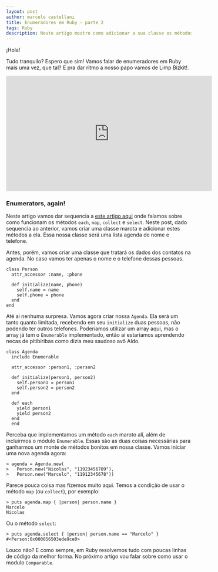 ```yaml
---
layout: post
author: marcelo castellani
title: Enumeradores em Ruby - parte 2
tags: Ruby
description: Neste artigo mostro como adicionar a sua classe os métodos map, each, collect e select.
---
```

‎¡Hola!

Tudo tranquilo? Espero que sim! Vamos falar de enumeradores em Ruby mais uma vez, que tal? E pra dar ritmo a nosso papo vamos de Limp Bizkit!.

<iframe width="560" height="315" src="https://www.youtube.com/embed/Dn8vzTsnPps" frameborder="0" allow="accelerometer; autoplay; encrypted-media; gyroscope; picture-in-picture" allowfullscreen></iframe>

<p></p>

### Enumerators, again!

Neste artigo vamos dar sequencia a [este artigo aqui](https://mfcastellani.github.io/2020/07/22/enumeradores-em-ruby.html) onde falamos sobre como funcionam os métodos `each`, `map`, `collect` e `select`. Neste post, dado sequencia ao anterior, vamos criar uma classe marota e adicionar estes métodos a ela. Essa nossa classe será uma lista agenda de nome e telefone.

Antes, porém, vamos criar uma classe que tratará os dados dos contatos na agenda. No caso vamos ter apenas o nome e o telefone dessas pessoas.

```
class Person
  attr_accessor :name, :phone

  def initialize(name, phone)
    self.name = name
    self.phone = phone
  end
end
```

Até ai nenhuma surpresa. Vamos agora criar nossa `Agenda`. Ela será um tanto quanto limitada, recebendo em seu `initialize` duas pessoas, não podendo ter outros telefones. Poderíamos utilizar um array aqui, mas o array já tem o `Enumerable` implementado, então aí estaríamos aprendendo necas de pitibiribas como dizia meu saudoso avô Aldo.

```
class Agenda
  include Enumerable

  attr_accessor :person1, :person2

  def initialize(person1, person2)
    self.person1 = person1
    self.person2 = person2
  end

  def each
    yield person1
    yield person2
  end
  end
```

Perceba que implementamos um método `each` maroto alí, além de incluirmos o módulo `Enumerable`. Essas são as duas coisas necessárias para ganharmos um monte de métodos bonitos em nossa classe. Vamos iniciar uma nova agenda agora:

```
> agenda = Agenda.new(
>   Person.new("Nicolas", "11923456789"),
>   Person.new("Marcelo", "11912345678"))
```

Parece pouca coisa mas fizemos muito aqui. Temos a condição de usar o método `map` (ou `collect`), por exemplo:

```
> puts agenda.map { |person| person.name }
Marcelo
Nicolas
```

Ou o método `select`:

```
> puts agenda.select { |person| person.name == "Marcelo" }
#<Person:0x000056503ede9ce0>
```

Louco não? E como sempre, em Ruby resolvemos tudo com poucas linhas de código da melhor forma. No próximo artigo vou falar sobre como usar o modulo `Comparable`.
